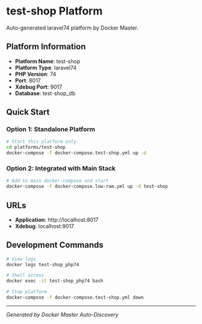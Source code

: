 # test-shop Platform

Auto-generated laravel74 platform by Docker Master.

## Platform Information

- **Platform Name**: test-shop
- **Platform Type**: laravel74
- **PHP Version**: 74
- **Port**: 8017
- **Xdebug Port**: 9017
- **Database**: test-shop_db

## Quick Start

### Option 1: Standalone Platform
```bash
# Start this platform only
cd platforms/test-shop
docker-compose -f docker-compose.test-shop.yml up -d
```

### Option 2: Integrated with Main Stack
```bash
# Add to main docker-compose and start
docker-compose -f docker-compose.low-ram.yml up -d test-shop
```

## URLs

- **Application**: http://localhost:8017
- **Xdebug**: localhost:9017

## Development Commands

```bash
# View logs
docker logs test-shop_php74

# Shell access
docker exec -it test-shop_php74 bash

# Stop platform
docker-compose -f docker-compose.test-shop.yml down
```

---
*Generated by Docker Master Auto-Discovery*

